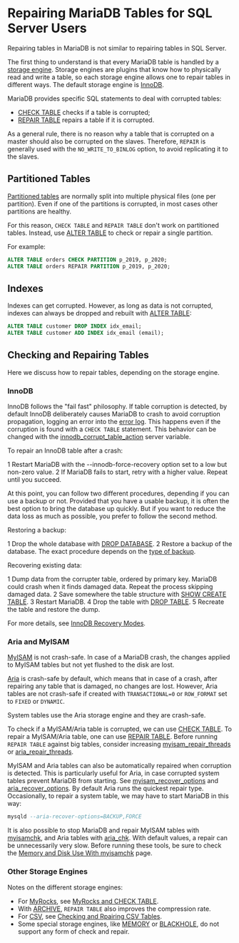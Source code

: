 # Repairing MariaDB Tables for SQL Server Users

Repairing tables in MariaDB is not similar to repairing tables in SQL Server.

The first thing to understand is that every MariaDB table is handled by a [storage engine](/kb/en/understanding-mariadb-architecture/#storage-engines). Storage engines are plugins that know how to physically read and write a table, so each storage engine allows one to repair tables in different ways. The default storage engine is [InnoDB](/columns-storage-engines-and-plugins/storage-engines/innodb/).

MariaDB provides specific SQL statements to deal with corrupted tables:

- [CHECK TABLE](/sql-statements-structure/sql-statements/table-statements/check-table/) checks if a table is corrupted;
- [REPAIR TABLE](/sql-statements-structure/sql-statements/table-statements/repair-table/) repairs a table if it is corrupted.

As a general rule, there is no reason why a table that is corrupted on a master should also be corrupted on the slaves. Therefore, `REPAIR` is generally used with the `NO_WRITE_TO_BINLOG` option, to avoid replicating it to the slaves.

## Partitioned Tables

[Partitioned tables](/mariadb-administration/partitioning-tables/) are normally split into multiple physical files (one per partition). Even if one of the partitions is corrupted, in most cases other partitions are healthy.

For this reason, `CHECK TABLE` and `REPAIR TABLE` don't work on partitioned tables. Instead, use [ALTER TABLE](/sql-statements-structure/sql-statements/data-definition/alter/alter-table/) to check or repair a single partition.

For example:

```sql
ALTER TABLE orders CHECK PARTITION p_2019, p_2020;
ALTER TABLE orders REPAIR PARTITION p_2019, p_2020;
```

## Indexes

Indexes can get corrupted. However, as long as data is not corrupted, indexes can always be dropped and rebuilt with [ALTER TABLE](/sql-statements-structure/sql-statements/data-definition/alter/alter-table/):

```sql
ALTER TABLE customer DROP INDEX idx_email;
ALTER TABLE customer ADD INDEX idx_email (email);
```

## Checking and Repairing Tables

Here we discuss how to repair tables, depending on the storage engine.

### InnoDB

InnoDB follows the "fail fast" philosophy. If table corruption is detected, by default InnoDB deliberately causes MariaDB to crash to avoid corruption propagation, logging an error into the [error log](/mariadb-administration/server-monitoring-logs/error-log/). This happens even if the corruption is found with a `CHECK TABLE` statement. This behavior can be changed with the [innodb_corrupt_table_action](/kb/en/innodb-system-variables/#innodb_corrupt_table_action) server variable.

To repair an InnoDB table after a crash:

1 Restart MariaDB with the <a undefined>--innodb-force-recovery</a> option set to a low but non-zero value.
2 If MariaDB fails to start, retry with a higher value. Repeat until you succeed.

At this point, you can follow two different procedures, depending if you can use a backup or not. Provided that you have a usable backup, it is often the best option to bring the database up quickly. But if you want to reduce the data loss as much as possible, you prefer to follow the second method.

Restoring a backup:

1 Drop the whole database with [DROP DATABASE](/sql-statements-structure/sql-statements/data-definition/drop/drop-database/).
2 Restore a backup of the database. The exact procedure depends on the [type of backup](/mariadb-administration/getting-installing-and-upgrading-mariadb/migrating-from-sql-server-to-mariadb/mariadb-backups-overview-for-sql-server-users/).

Recovering existing data:

1 Dump data from the corrupter table, ordered by primary key. MariaDB could crash when it finds damaged data. Repeat the process skipping damaged data.
2 Save somewhere the table structure with [SHOW CREATE TABLE](/sql-statements-structure/sql-statements/administrative-sql-statements/show/show-create-table/).
3 Restart MariaDB.
4 Drop the table with [DROP TABLE](/sql-statements-structure/sql-statements/data-definition/drop/drop-table/).
5 Recreate the table and restore the dump.

For more details, see [InnoDB Recovery Modes](/columns-storage-engines-and-plugins/storage-engines/innodb/innodb-troubleshooting/innodb-recovery-modes/).

### Aria and MyISAM

[MyISAM](/columns-storage-engines-and-plugins/storage-engines/myisam-storage-engine/) is not crash-safe. In case of a MariaDB crash, the changes applied to MyISAM tables but not yet flushed to the disk are lost.

[Aria](/columns-storage-engines-and-plugins/storage-engines/aria/) is crash-safe by default, which means that in case of a crash, after repairing any table that is damaged, no changes are lost. However, Aria tables are not crash-safe if created with `TRANSACTIONAL=0` or `ROW_FORMAT` set to `FIXED` or `DYNAMIC`.

System tables use the Aria storage engine and they are crash-safe.

To check if a MyISAM/Aria table is corrupted, we can use [CHECK TABLE](/sql-statements-structure/sql-statements/table-statements/check-table/). To repair a MyISAM/Aria table, one can use [REPAIR TABLE](/sql-statements-structure/sql-statements/table-statements/repair-table/). Before running `REPAIR TABLE` against big tables, consider increasing [myisam_repair_threads](/kb/en/myisam-system-variables/#myisam_repair_threads) or [aria_repair_threads](/kb/en/aria-system-variables/#aria_repair_threads).

MyISAM and Aria tables can also be automatically repaired when corruption is detected. This is particularly useful for Aria, in case corrupted system tables prevent MariaDB from starting. See [myisam_recover_options](/kb/en/myisam-system-variables/#myisam_recover_options) and [aria_recover_options](/kb/en/aria-system-variables/#aria_recover_options). By default Aria runs the quickest repair type. Occasionally, to repair a system table, we may have to start MariaDB in this way:

```sql
mysqld --aria-recover-options=BACKUP,FORCE
```

It is also possible to stop MariaDB and repair MyISAM tables with [myisamchk](/clients-utilities/myisam-clients-and-utilities/myisamchk/), and Aria tables with [aria_chk](/clients-utilities/aria-clients-and-utilities/aria_chk/). With default values, a repair can be unnecessarily very slow. Before running these tools, be sure to check the [Memory and Disk Use With myisamchk](/clients-utilities/myisam-clients-and-utilities/memory-and-disk-use-with-myisamchk/) page.

### Other Storage Engines

Notes on the different storage engines:

- For [MyRocks](/columns-storage-engines-and-plugins/storage-engines/myrocks/), see [MyRocks and CHECK TABLE](/columns-storage-engines-and-plugins/storage-engines/myrocks/myrocks-and-check-table/).
- With [ARCHIVE](/columns-storage-engines-and-plugins/storage-engines/archive/), `REPAIR TABLE` also improves the compression rate.
- For [CSV](/columns-storage-engines-and-plugins/storage-engines/csv/), see [Checking and Rpairing CSV Tables](/columns-storage-engines-and-plugins/storage-engines/csv/checking-and-repairing-csv-tables/).
- Some special storage engines, like [MEMORY](/replication/optimization-and-tuning/query-optimizations/guiduuid-performance/mariadb/memory-storage-engine/) or [BLACKHOLE](/columns-storage-engines-and-plugins/storage-engines/blackhole/), do not support any form of check and repair.